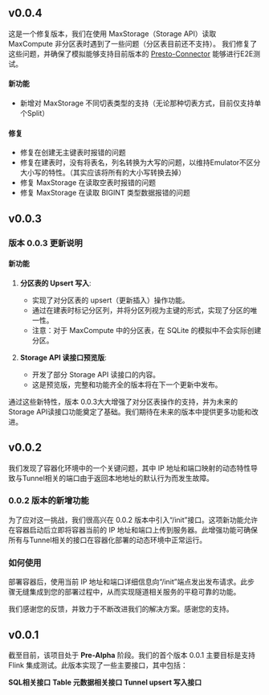## v0.0.4
这是一个修复版本，我们在使用 MaxStorage（Storage API）读取 MaxCompute 非分区表时遇到了一些问题（分区表目前还不支持）。
我们修复了这些问题，并确保了模拟能够支持目前版本的 [Presto-Connector](https://github.com/prestodb/presto-alibaba-maxcompute-connector/pull/4)
能够进行E2E测试。

#### 新功能

- 新增对 MaxStorage 不同切表类型的支持（无论那种切表方式，目前仅支持单个Split）

#### 修复

- 修复在创建无主键表时报错的问题
- 修复在建表时，没有将表名，列名转换为大写的问题，以维持Emulator不区分大小写的特性。（其实应该将所有的大小写转换去掉）
- 修复 MaxStorage 在读取空表时报错的问题
- 修复 MaxStorage 在读取 BIGINT 类型数据报错的问题

## v0.0.3

### 版本 0.0.3 更新说明

#### 新功能

1. **分区表的 Upsert 写入**:
    - 实现了对分区表的 upsert（更新插入）操作功能。
    - 通过在建表时标记分区列，并将分区列视为主键的形式，实现了分区的唯一性。
    - 注意：对于 MaxCompute 中的分区表，在 SQLite 的模拟中不会实际创建分区。

2. **Storage API 读接口预览版**:
    - 开发了部分 Storage API 读接口的内容。
    - 这是预览版，完整和功能齐全的版本将在下一个更新中发布。

通过这些新特性，版本 0.0.3大大增强了对分区表操作的支持，并为未来的Storage API读接口功能奠定了基础。我们期待在未来的版本中提供更多功能和改进。

## v0.0.2
我们发现了容器化环境中的一个关键问题，其中 IP 地址和端口映射的动态特性导致与Tunnel相关的端口由于返回本地地址的默认行为而发生故障。

### 0.0.2 版本的新增功能

为了应对这一挑战，我们很高兴在 0.0.2 版本中引入“/init”接口。这项新功能允许在容器启动后立即将容器当前的 IP
地址和端口上传到服务器。此增强功能可确保所有与Tunnel相关的接口在容器化部署的动态环境中正常运行。

### 如何使用

部署容器后，使用当前 IP 地址和端口详细信息向“/init”端点发出发布请求。此步骤无缝集成到您的部署过程中，从而实现隧道相关服务的平稳可靠的功能。

我们感谢您的反馈，并致力于不断改进我们的解决方案。感谢您的支持。

## v0.0.1
截至目前，该项目处于 **Pre-Alpha** 阶段。我们的首个版本 0.0.1 主要目标是支持 Flink 集成测试。此版本实现了一些主要接口，其中包括：

**SQL相关接口**
**Table 元数据相关接口**
**Tunnel upsert 写入接口**